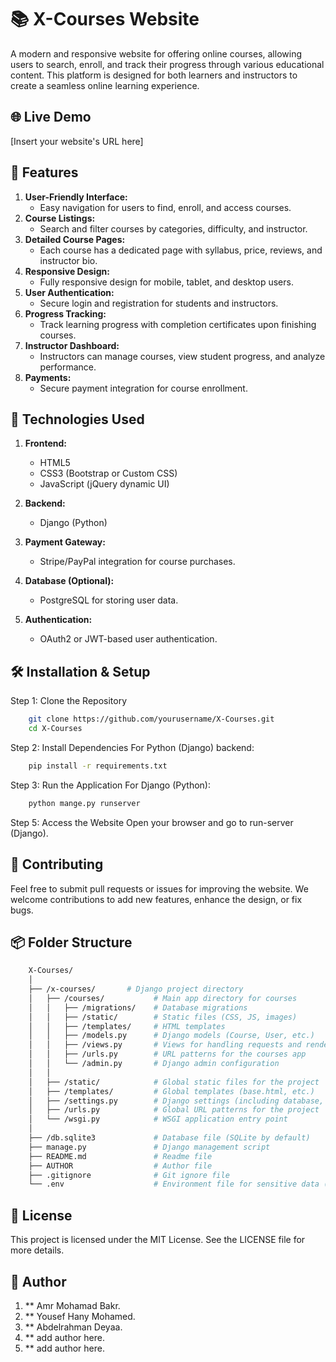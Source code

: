 <h1>📚 X-Courses Website</h1>

A modern and responsive website for offering online courses, allowing users to search, enroll, and track their progress through various educational content. This platform is designed for both learners and instructors to create a seamless online learning experience.

## 🌐 Live Demo

[Insert your website's URL here]

## 🎯 Features

1. **User-Friendly Interface:**
    - Easy navigation for users to find, enroll, and access courses.
2. **Course Listings:**
    - Search and filter courses by categories, difficulty, and instructor.
3. **Detailed Course Pages:**
    - Each course has a dedicated page with syllabus, price, reviews, and instructor bio.
4. **Responsive Design:**
    - Fully responsive design for mobile, tablet, and desktop users.
5. **User Authentication:**
    - Secure login and registration for students and instructors.
6. **Progress Tracking:**
    - Track learning progress with completion certificates upon finishing courses.
7. **Instructor Dashboard:**
    - Instructors can manage courses, view student progress, and analyze performance.
8. **Payments:**
    - Secure payment integration for course enrollment.

## 🚀 Technologies Used

1. **Frontend:**
    - HTML5
    - CSS3 (Bootstrap or Custom CSS)
    - JavaScript (jQuery dynamic UI)

2. **Backend:**
    - Django (Python)

3. **Payment Gateway:**
    - Stripe/PayPal integration for course purchases.

4. **Database (Optional):**
    - PostgreSQL for storing user data.

5. **Authentication:**
    - OAuth2 or JWT-based user authentication.

## 🛠️ Installation & Setup

Step 1: Clone the Repository

```bash
    git clone https://github.com/yourusername/X-Courses.git
    cd X-Courses
```

Step 2: Install Dependencies
    For Python (Django) backend:

```bash
    pip install -r requirements.txt
```

Step 3: Run the Application
    For Django (Python):

```bash
    python mange.py runserver
```

Step 5: Access the Website
    Open your browser and go to <a herf="http://localhost:5000">run-server</a> (Django).

## 🤝 Contributing

Feel free to submit pull requests or issues for improving the website. We welcome contributions to add new features, enhance the design, or fix bugs.

## 📦 Folder Structure

```bash
    X-Courses/
    │
    ├── /x-courses/       # Django project directory
    │   ├── /courses/           # Main app directory for courses
    │   │   ├── /migrations/    # Database migrations
    │   │   ├── /static/        # Static files (CSS, JS, images)
    │   │   ├── /templates/     # HTML templates
    │   │   ├── /models.py      # Django models (Course, User, etc.)
    │   │   ├── /views.py       # Views for handling requests and rendering templates
    │   │   ├── /urls.py        # URL patterns for the courses app
    │   │   └── /admin.py       # Django admin configuration
    │   │
    │   ├── /static/            # Global static files for the project
    │   ├── /templates/         # Global templates (base.html, etc.)
    │   ├── /settings.py        # Django settings (including database, installed apps, etc.)
    │   ├── /urls.py            # Global URL patterns for the project
    │   └── /wsgi.py            # WSGI application entry point
    │
    ├── /db.sqlite3             # Database file (SQLite by default)
    ├── manage.py               # Django management script
    ├── README.md               # Readme file
    ├── AUTHOR                  # Author file
    ├── .gitignore              # Git ignore file
    └── .env                    # Environment file for sensitive data (database credentials, etc.)
```

## 📝 License

This project is licensed under the MIT License. See the LICENSE file for more details.

## 👥 Author

1. ** Amr Mohamad Bakr.
2. ** Yousef Hany Mohamed.
3. ** Abdelrahman Deyaa.
4. ** add author here.
5. ** add author here.
